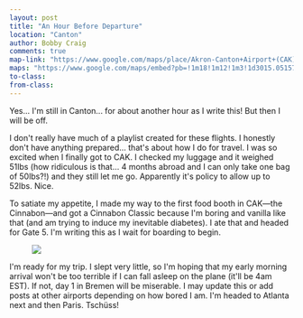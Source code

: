 ```yaml
---
layout: post
title: "An Hour Before Departure"
location: "Canton"
author: Bobby Craig
comments: true
map-link: "https://www.google.com/maps/place/Akron-Canton+Airport+(CAK)/@40.914619,-81.4388607,17z/data=!3m1!4b1!4m5!3m4!1s0x8836d47bac9c5887:0x4b5fdee88369aec5!8m2!3d40.914615!4d-81.436672"
maps: "https://www.google.com/maps/embed?pb=!1m18!1m12!1m3!1d3015.0515772683175!2d-81.43886068446304!3d40.91461497931046!2m3!1f0!2f0!3f0!3m2!1i1024!2i768!4f13.1!3m3!1m2!1s0x8836d47bac9c5887%3A0x4b5fdee88369aec5!2sAkron-Canton+Airport!5e0!3m2!1sen!2sus!4v1485356671263"
to-class:
from-class:
---
```


<p>Yes... I'm still in Canton... for about another hour as I write this! But then I will be off.</p>

<p>I don't really have much of a playlist created for these flights. I honestly don't have anything prepared... that's about how I do for travel. I was so excited when I finally got to CAK. I checked my luggage and it weighed 51lbs (how ridiculous is that... 4 months abroad and I can only take one bag of 50lbs?!) and they still let me go. Apparently it's policy to allow up to 52lbs. Nice.</p>

<p>To satiate my appetite, I made my way to the first food booth in CAK&mdash;the Cinnabon&mdash;and got a Cinnabon Classic because I'm boring and vanilla like that (and am trying to induce my inevitable diabetes). I ate that and headed for Gate 5. I'm writing this as I wait for boarding to begin.</p>

<figure>
  <img src="/im-ausland/img/post-imgs/passport-min.jpg">
</figure>

<p>I'm ready for my trip. I slept very little, so I'm hoping that my early morning arrival won't be too terrible if I can fall asleep on the plane (it'll be 4am EST). If not, day 1 in Bremen will be miserable. I may update this or add posts at other airports depending on how bored I am. I'm headed to Atlanta next and then Paris. Tschüss!</p>
